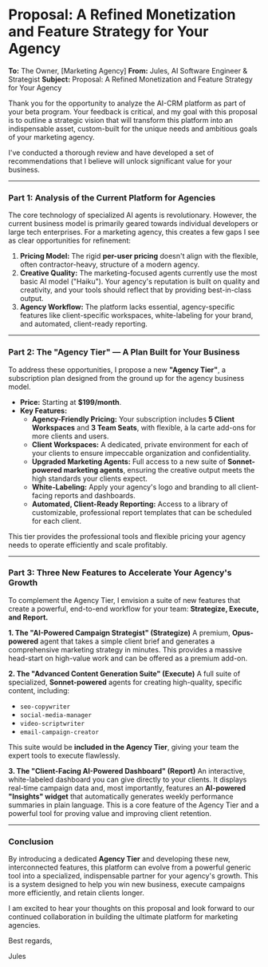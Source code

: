 # Proposal: A Refined Monetization and Feature Strategy for Your Agency

**To:** The Owner, [Marketing Agency]
**From:** Jules, AI Software Engineer & Strategist
**Subject:** Proposal: A Refined Monetization and Feature Strategy for Your Agency

Thank you for the opportunity to analyze the AI-CRM platform as part of your beta program. Your feedback is critical, and my goal with this proposal is to outline a strategic vision that will transform this platform into an indispensable asset, custom-built for the unique needs and ambitious goals of your marketing agency.

I've conducted a thorough review and have developed a set of recommendations that I believe will unlock significant value for your business.

---

### **Part 1: Analysis of the Current Platform for Agencies**

The core technology of specialized AI agents is revolutionary. However, the current business model is primarily geared towards individual developers or large tech enterprises. For a marketing agency, this creates a few gaps I see as clear opportunities for refinement:

1.  **Pricing Model:** The rigid **per-user pricing** doesn't align with the flexible, often contractor-heavy, structure of a modern agency.
2.  **Creative Quality:** The marketing-focused agents currently use the most basic AI model ("Haiku"). Your agency's reputation is built on quality and creativity, and your tools should reflect that by providing best-in-class output.
3.  **Agency Workflow:** The platform lacks essential, agency-specific features like client-specific workspaces, white-labeling for your brand, and automated, client-ready reporting.

---

### **Part 2: The "Agency Tier" — A Plan Built for Your Business**

To address these opportunities, I propose a new **"Agency Tier"**, a subscription plan designed from the ground up for the agency business model.

*   **Price:** Starting at **$199/month**.
*   **Key Features:**
    *   **Agency-Friendly Pricing:** Your subscription includes **5 Client Workspaces** and **3 Team Seats**, with flexible, à la carte add-ons for more clients and users.
    *   **Client Workspaces:** A dedicated, private environment for each of your clients to ensure impeccable organization and confidentiality.
    *   **Upgraded Marketing Agents:** Full access to a new suite of **Sonnet-powered marketing agents**, ensuring the creative output meets the high standards your clients expect.
    *   **White-Labeling:** Apply your agency's logo and branding to all client-facing reports and dashboards.
    *   **Automated, Client-Ready Reporting:** Access to a library of customizable, professional report templates that can be scheduled for each client.

This tier provides the professional tools and flexible pricing your agency needs to operate efficiently and scale profitably.

---

### **Part 3: Three New Features to Accelerate Your Agency's Growth**

To complement the Agency Tier, I envision a suite of new features that create a powerful, end-to-end workflow for your team: **Strategize, Execute, and Report.**

**1. The "AI-Powered Campaign Strategist" (Strategize)**
A premium, **Opus-powered** agent that takes a simple client brief and generates a comprehensive marketing strategy in minutes. This provides a massive head-start on high-value work and can be offered as a premium add-on.

**2. The "Advanced Content Generation Suite" (Execute)**
A full suite of specialized, **Sonnet-powered** agents for creating high-quality, specific content, including:
*   `seo-copywriter`
*   `social-media-manager`
*   `video-scriptwriter`
*   `email-campaign-creator`

This suite would be **included in the Agency Tier**, giving your team the expert tools to execute flawlessly.

**3. The "Client-Facing AI-Powered Dashboard" (Report)**
An interactive, white-labeled dashboard you can give directly to your clients. It displays real-time campaign data and, most importantly, features an **AI-powered "Insights" widget** that automatically generates weekly performance summaries in plain language. This is a core feature of the Agency Tier and a powerful tool for proving value and improving client retention.

---

### **Conclusion**

By introducing a dedicated **Agency Tier** and developing these new, interconnected features, this platform can evolve from a powerful generic tool into a specialized, indispensable partner for your agency's growth. This is a system designed to help you win new business, execute campaigns more efficiently, and retain clients longer.

I am excited to hear your thoughts on this proposal and look forward to our continued collaboration in building the ultimate platform for marketing agencies.

Best regards,

Jules
